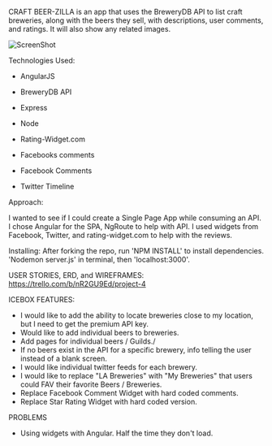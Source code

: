 CRAFT BEER-ZILLA is an app that uses the BreweryDB API to list
craft breweries, along with the beers they sell, with descriptions,
user comments, and ratings.  It will also show any related images.

![ScreenShot](http://i.imgur.com/mjYhmXd.png)


Technologies Used:
- AngularJS
- BreweryDB API
- Express
- Node
- Rating-Widget.com

- Facebooks comments

- Facebook Comments

- Twitter Timeline

Approach:

I wanted to see if I could create a Single Page App while consuming an API.
I chose Angular for the SPA, NgRoute to help with API. I used widgets from
Facebook, Twitter, and rating-widget.com to help with the reviews.

Installing:
After forking the repo, run 'NPM INSTALL' to install dependencies.
'Nodemon server.js' in terminal, then 'localhost:3000'.

USER STORIES, ERD, and WIREFRAMES:
https://trello.com/b/nR2GU9Ed/project-4

ICEBOX FEATURES:
- I would like to add the ability to locate breweries close to my location,
but I need to get the premium API key.
- Would like to add individual beers to breweries.
- Add pages for individual beers / Guilds./
- If no beers exist in the API for a specific brewery, info telling the user
instead of a blank screen.
- I would like individual twitter feeds for each brewery.
- I would like to replace "LA Breweries" with "My Breweries" that users could
FAV their favorite Beers / Breweries.
- Replace Facebook Comment Widget with hard coded comments.
- Replace Star Rating Widget with hard coded version.

PROBLEMS
- Using widgets with Angular.  Half the time they don't load.

